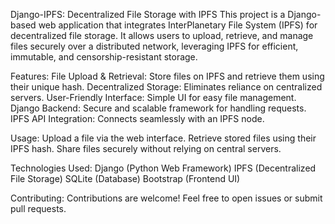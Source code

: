 Django-IPFS: Decentralized File Storage with IPFS
This project is a Django-based web application that integrates InterPlanetary File System (IPFS) for decentralized file storage. It allows users to upload, retrieve, and manage files securely over a distributed network, leveraging IPFS for efficient, immutable, and censorship-resistant storage.

Features:
File Upload & Retrieval: Store files on IPFS and retrieve them using their unique hash.
Decentralized Storage: Eliminates reliance on centralized servers.
User-Friendly Interface: Simple UI for easy file management.
Django Backend: Secure and scalable framework for handling requests.
IPFS API Integration: Connects seamlessly with an IPFS node.

Usage:
Upload a file via the web interface.
Retrieve stored files using their IPFS hash.
Share files securely without relying on central servers.

Technologies Used:
Django (Python Web Framework)
IPFS (Decentralized File Storage)
SQLite (Database)
Bootstrap (Frontend UI)

Contributing:
Contributions are welcome! Feel free to open issues or submit pull requests.
